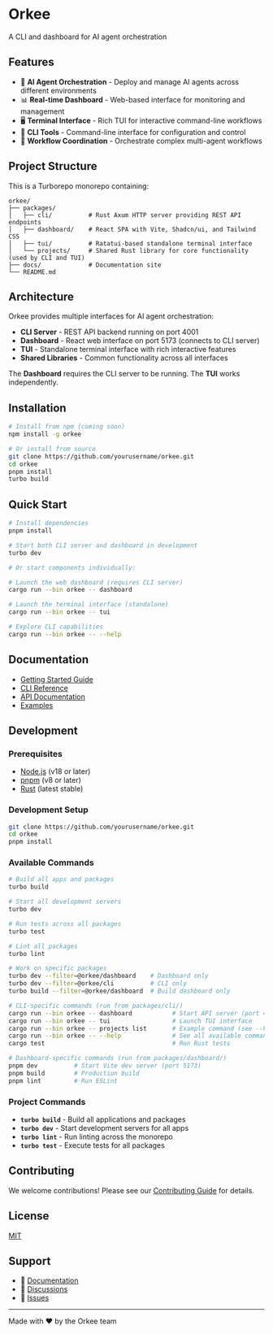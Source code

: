 # Orkee

A CLI and dashboard for AI agent orchestration

## Features

- 🤖 **AI Agent Orchestration** - Deploy and manage AI agents across different environments
- 📊 **Real-time Dashboard** - Web-based interface for monitoring and management
- 🖥️ **Terminal Interface** - Rich TUI for interactive command-line workflows
- 🔧 **CLI Tools** - Command-line interface for configuration and control
- 🔗 **Workflow Coordination** - Orchestrate complex multi-agent workflows

## Project Structure

This is a Turborepo monorepo containing:

```
orkee/
├── packages/
│   ├── cli/          # Rust Axum HTTP server providing REST API endpoints  
│   ├── dashboard/    # React SPA with Vite, Shadcn/ui, and Tailwind CSS
│   ├── tui/          # Ratatui-based standalone terminal interface
│   └── projects/     # Shared Rust library for core functionality (used by CLI and TUI)
├── docs/             # Documentation site
└── README.md
```

## Architecture

Orkee provides multiple interfaces for AI agent orchestration:

- **CLI Server** - REST API backend running on port 4001
- **Dashboard** - React web interface on port 5173 (connects to CLI server)
- **TUI** - Standalone terminal interface with rich interactive features
- **Shared Libraries** - Common functionality across all interfaces

The **Dashboard** requires the CLI server to be running. The **TUI** works independently.

## Installation

```bash
# Install from npm (coming soon)
npm install -g orkee

# Or install from source
git clone https://github.com/yourusername/orkee.git
cd orkee
pnpm install
turbo build
```

## Quick Start

```bash
# Install dependencies
pnpm install

# Start both CLI server and dashboard in development
turbo dev

# Or start components individually:

# Launch the web dashboard (requires CLI server)
cargo run --bin orkee -- dashboard

# Launch the terminal interface (standalone)
cargo run --bin orkee -- tui

# Explore CLI capabilities
cargo run --bin orkee -- --help
```

## Documentation

- [Getting Started Guide](docs/getting-started.md)
- [CLI Reference](docs/cli-reference.md)
- [API Documentation](docs/api.md)
- [Examples](examples/)

## Development

### Prerequisites

- [Node.js](https://nodejs.org/) (v18 or later)
- [pnpm](https://pnpm.io/) (v8 or later)
- [Rust](https://rustup.rs/) (latest stable)

### Development Setup

```bash
git clone https://github.com/yourusername/orkee.git
cd orkee
pnpm install
```

### Available Commands

```bash
# Build all apps and packages
turbo build

# Start all development servers
turbo dev

# Run tests across all packages
turbo test

# Lint all packages
turbo lint

# Work on specific packages
turbo dev --filter=@orkee/dashboard    # Dashboard only
turbo dev --filter=@orkee/cli          # CLI only
turbo build --filter=@orkee/dashboard  # Build dashboard only

# CLI-specific commands (run from packages/cli/)
cargo run --bin orkee -- dashboard           # Start API server (port 4001)
cargo run --bin orkee -- tui                 # Launch TUI interface
cargo run --bin orkee -- projects list       # Example command (see --help for all)
cargo run --bin orkee -- --help              # See all available commands
cargo test                                   # Run Rust tests

# Dashboard-specific commands (run from packages/dashboard/)
pnpm dev          # Start Vite dev server (port 5173)
pnpm build        # Production build
pnpm lint         # Run ESLint
```

### Project Commands

- **`turbo build`** - Build all applications and packages
- **`turbo dev`** - Start development servers for all apps
- **`turbo lint`** - Run linting across the monorepo
- **`turbo test`** - Execute tests for all packages

## Contributing

We welcome contributions! Please see our [Contributing Guide](CONTRIBUTING.md) for details.

## License

[MIT](LICENSE)

## Support

- 📖 [Documentation](https://orkee.dev/docs)
- 💬 [Discussions](https://github.com/yourusername/orkee/discussions)
- 🐛 [Issues](https://github.com/yourusername/orkee/issues)

---

Made with ❤️ by the Orkee team